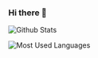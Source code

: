 ### Hi there 👋
![Github Stats](https://github-readme-stats.vercel.app/api?username=TheCyberWeaver&show_icons=true&theme=dark&count_private=true)

![Most Used Languages](https://github-readme-stats.vercel.app/api/top-langs/?username=TheCyberWeaver&theme=dark&layout=compact)

<!--
**TheCyberWeaver/TheCyberWeaver** is a ✨ _special_ ✨ repository because its `README.md` (this file) appears on your GitHub profile.

Here are some ideas to get you started:

- 🔭 I’m currently working on ...
- 🌱 I’m currently learning ...
- 👯 I’m looking to collaborate on ...
- 🤔 I’m looking for help with ...
- 💬 Ask me about ...
- 📫 How to reach me: ...
- 😄 Pronouns: ...
- ⚡ Fun fact: ...
-->
